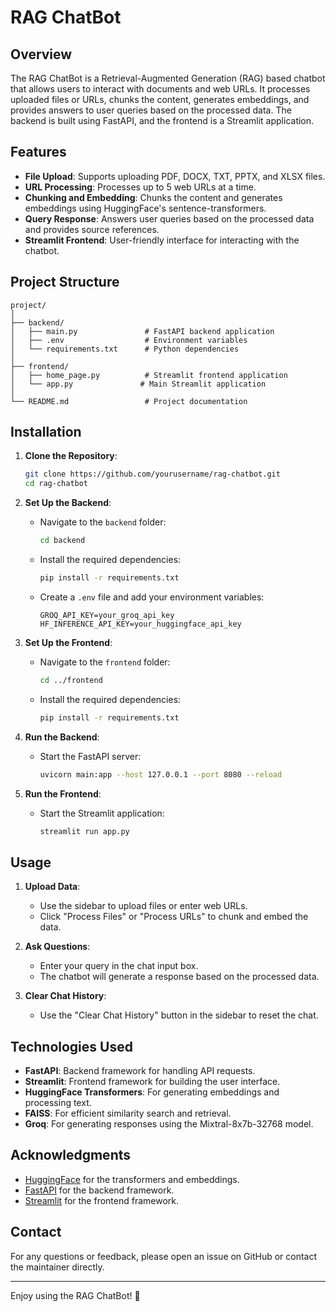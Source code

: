 # RAG ChatBot

## Overview

The RAG ChatBot is a Retrieval-Augmented Generation (RAG) based chatbot that allows users to interact with documents and web URLs. It processes uploaded files or URLs, chunks the content, generates embeddings, and provides answers to user queries based on the processed data. The backend is built using FastAPI, and the frontend is a Streamlit application.

## Features

- **File Upload**: Supports uploading PDF, DOCX, TXT, PPTX, and XLSX files.
- **URL Processing**: Processes up to 5 web URLs at a time.
- **Chunking and Embedding**: Chunks the content and generates embeddings using HuggingFace's sentence-transformers.
- **Query Response**: Answers user queries based on the processed data and provides source references.
- **Streamlit Frontend**: User-friendly interface for interacting with the chatbot.

## Project Structure

```
project/
│
├── backend/
│   ├── main.py               # FastAPI backend application
│   ├── .env                  # Environment variables
│   └── requirements.txt      # Python dependencies
│
├── frontend/
│   ├── home_page.py          # Streamlit frontend application
│   └── app.py               # Main Streamlit application
│
└── README.md                 # Project documentation
```

## Installation

1. **Clone the Repository**:
   ```bash
   git clone https://github.com/yourusername/rag-chatbot.git
   cd rag-chatbot
   ```

2. **Set Up the Backend**:
   - Navigate to the `backend` folder:
     ```bash
     cd backend
     ```
   - Install the required dependencies:
     ```bash
     pip install -r requirements.txt
     ```
   - Create a `.env` file and add your environment variables:
     ```plaintext
     GROQ_API_KEY=your_groq_api_key
     HF_INFERENCE_API_KEY=your_huggingface_api_key
     ```

3. **Set Up the Frontend**:
   - Navigate to the `frontend` folder:
     ```bash
     cd ../frontend
     ```
   - Install the required dependencies:
     ```bash
     pip install -r requirements.txt
     ```

4. **Run the Backend**:
   - Start the FastAPI server:
     ```bash
     uvicorn main:app --host 127.0.0.1 --port 8080 --reload
     ```

5. **Run the Frontend**:
   - Start the Streamlit application:
     ```bash
     streamlit run app.py
     ```

## Usage

1. **Upload Data**:
   - Use the sidebar to upload files or enter web URLs.
   - Click "Process Files" or "Process URLs" to chunk and embed the data.

2. **Ask Questions**:
   - Enter your query in the chat input box.
   - The chatbot will generate a response based on the processed data.

3. **Clear Chat History**:
   - Use the "Clear Chat History" button in the sidebar to reset the chat.

## Technologies Used

- **FastAPI**: Backend framework for handling API requests.
- **Streamlit**: Frontend framework for building the user interface.
- **HuggingFace Transformers**: For generating embeddings and processing text.
- **FAISS**: For efficient similarity search and retrieval.
- **Groq**: For generating responses using the Mixtral-8x7b-32768 model.


## Acknowledgments

- [HuggingFace](https://huggingface.co/) for the transformers and embeddings.
- [FastAPI](https://fastapi.tiangolo.com/) for the backend framework.
- [Streamlit](https://streamlit.io/) for the frontend framework.

## Contact

For any questions or feedback, please open an issue on GitHub or contact the maintainer directly.

---

Enjoy using the RAG ChatBot! 🚀
